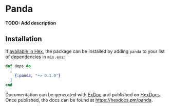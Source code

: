 # Panda

**TODO: Add description**

## Installation

If [available in Hex](https://hex.pm/docs/publish), the package can be installed
by adding `panda` to your list of dependencies in `mix.exs`:

```elixir
def deps do
  [
    {:panda, "~> 0.1.0"}
  ]
end
```

Documentation can be generated with [ExDoc](https://github.com/elixir-lang/ex_doc)
and published on [HexDocs](https://hexdocs.pm). Once published, the docs can
be found at <https://hexdocs.pm/panda>.

